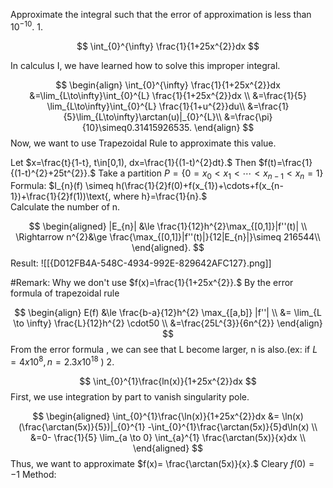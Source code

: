 
Approximate the integral such that the error of approximation is less than $10^{-10}$.
1.

$$
\int_{0}^{\infty} \frac{1}{1+25x^{2}}dx
$$

In calculus I, we have learned how to solve this improper integral.

$$
\begin{align}
\int_{0}^{\infty} \frac{1}{1+25x^{2}}dx &=\lim_{L\to\infty}\int_{0}^{L} \frac{1}{1+25x^{2}}dx \\
&=\frac{1}{5} \lim_{L\to\infty}\int_{0}^{L} \frac{1}{1+u^{2}}du\\
&=\frac{1}{5}\lim_{L\to\infty}\arctan(u)|_{0}^{L}\\
&=\frac{\pi}{10}\simeq0.31415926535.
\end{align}
$$
Now, we want to use Trapezoidal Rule to approximate this value.

Let $x=\frac{t}{1-t}, t\in[0,1), dx=\frac{1}{(1-t)^{2}dt}.$ Then $f(t)=\frac{1}{(1-t)^{2}+25t^{2}}.$
Take a partition $P=\left\{ 0=x_{0} < x_{1}< \cdots < x_{n-1}< x_{n} =1 \right\}$
Formula: $I_{n}(f) \simeq h(\frac{1}{2}f(0)+f(x_{1})+\cdots+f(x_{n-1})+\frac{1}{2}f(1))\text{, where h}=\frac{1}{n}.$  
Calculate the number of n.

$$
\begin{aligned}
|E_{n}| &\le \frac{1}{12}h^{2}\max_{[0,1]}|f''(t)| \\
\Rightarrow n^{2}&\ge \frac{\max_{[0,1]}|f''(t)|}{12|E_{n}|}\simeq 216544\\
\end{aligned}.
$$
Result:
![[{D012FB4A-548C-4934-992E-829642AFC127}.png]]

#Remark: Why we don't use $f(x)=\frac{1}{1+25x^{2}}.$ By the error formula of trapezoidal rule

$$
\begin{align}
E(f) &\le \frac{b-a}{12}h^{2} \max_{[a,b]} |f''| \\
&= \lim_{L \to \infty} \frac{L}{12}h^{2} \cdot50 \\
&=\frac{25L^{3}}{6n^{2}}
\end{align}
$$
From the error formula , we can see that L become larger, n is also.(ex: if $L=4x10^{8},n=2.3x10^{18}$ )
2.

$$
\int_{0}^{1}\frac{ln(x)}{1+25x^{2}}dx
$$
First, we use integration by part to vanish singularity pole.

$$
\begin{aligned}
\int_{0}^{1}\frac{\ln(x)}{1+25x^{2}}dx 
&= \ln(x)(\frac{\arctan(5x)}{5})|_{0}^{1} -\int_{0}^{1}\frac{\arctan(5x)}{5}d\ln(x) \\
&=0- \frac{1}{5} \lim_{a \to 0} \int_{a}^{1} \frac{\arctan(5x)}{x}dx \\
\end{aligned}
$$
Thus, we want to approximate $f(x)= \frac{\arctan(5x)}{x}.$ Cleary $f(0)=-1$
Method:
